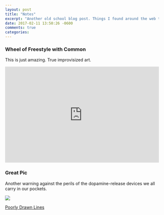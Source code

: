 ```yaml
---
layout: post
title: "Notes"
excerpt: "Another old school blog post. Things I found around the web this week."
date: 2017-02-11 13:50:26 -0600
comments: true
categories: 
---
```


### Wheel of Freestyle with Common

This is just amazing. True improvisized art.

<iframe width="100%" height="315" src="https://www.youtube.com/embed/8t2z9pbVeEI" frameborder="0" allowfullscreen></iframe>

### Great Pic

Another warning against the perils of the dopamine-release devices we all carry in our pockets.

![]({{site.baseurl}}/assets/2017/02/great-pic.png)

[Poorly Drawn Lines](http://poorlydrawnlines.com/comic/great-pic/)
